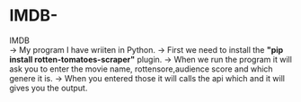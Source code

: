 # IMDB-
IMDB  
-> My program I have wriiten in Python.
-> First we need to install the **"pip install rotten-tomatoes-scraper"** plugin.
-> When we run the program it will ask you to enter the movie name, rottensore,audience score and which genere it is.
-> When you entered those it will calls the api which and it will gives you the output.
